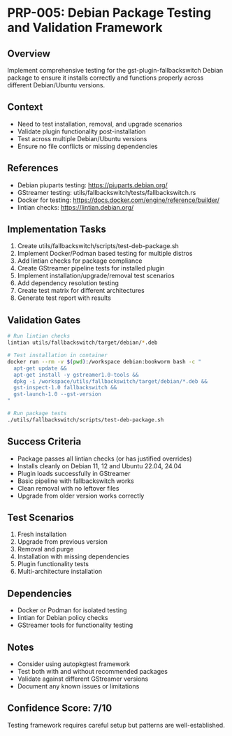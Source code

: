 # PRP-005: Debian Package Testing and Validation Framework

## Overview
Implement comprehensive testing for the gst-plugin-fallbackswitch Debian package to ensure it installs correctly and functions properly across different Debian/Ubuntu versions.

## Context
- Need to test installation, removal, and upgrade scenarios
- Validate plugin functionality post-installation
- Test across multiple Debian/Ubuntu versions
- Ensure no file conflicts or missing dependencies

## References
- Debian piuparts testing: https://piuparts.debian.org/
- GStreamer testing: utils/fallbackswitch/tests/fallbackswitch.rs
- Docker for testing: https://docs.docker.com/engine/reference/builder/
- lintian checks: https://lintian.debian.org/

## Implementation Tasks
1. Create utils/fallbackswitch/scripts/test-deb-package.sh
2. Implement Docker/Podman based testing for multiple distros
3. Add lintian checks for package compliance
4. Create GStreamer pipeline tests for installed plugin
5. Implement installation/upgrade/removal test scenarios
6. Add dependency resolution testing
7. Create test matrix for different architectures
8. Generate test report with results

## Validation Gates
```bash
# Run lintian checks
lintian utils/fallbackswitch/target/debian/*.deb

# Test installation in container
docker run --rm -v $(pwd):/workspace debian:bookworm bash -c "
  apt-get update && 
  apt-get install -y gstreamer1.0-tools &&
  dpkg -i /workspace/utils/fallbackswitch/target/debian/*.deb &&
  gst-inspect-1.0 fallbackswitch &&
  gst-launch-1.0 --gst-version
"

# Run package tests
./utils/fallbackswitch/scripts/test-deb-package.sh
```

## Success Criteria
- Package passes all lintian checks (or has justified overrides)
- Installs cleanly on Debian 11, 12 and Ubuntu 22.04, 24.04
- Plugin loads successfully in GStreamer
- Basic pipeline with fallbackswitch works
- Clean removal with no leftover files
- Upgrade from older version works correctly

## Test Scenarios
1. Fresh installation
2. Upgrade from previous version
3. Removal and purge
4. Installation with missing dependencies
5. Plugin functionality tests
6. Multi-architecture installation

## Dependencies
- Docker or Podman for isolated testing
- lintian for Debian policy checks
- GStreamer tools for functionality testing

## Notes
- Consider using autopkgtest framework
- Test both with and without recommended packages
- Validate against different GStreamer versions
- Document any known issues or limitations

## Confidence Score: 7/10
Testing framework requires careful setup but patterns are well-established.